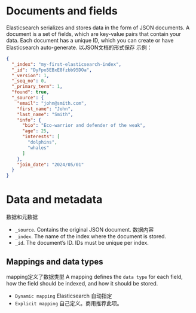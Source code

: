 # Documents and fields

Elasticsearch serializes and stores data in the form of JSON documents. A document is a set of fields, which are key-value pairs that contain your data. Each document has a unique ID, which you can create or have Elasticsearch auto-generate.
   以JSON文档的形式保存
   示例：

```json
{
  "_index": "my-first-elasticsearch-index",
  "_id": "DyFpo5EBxE8fzbb95DOa",
  "_version": 1,
  "_seq_no": 0,
  "_primary_term": 1,
  "found": true,
  "_source": {
    "email": "john@smith.com",
    "first_name": "John",
    "last_name": "Smith",
    "info": {
      "bio": "Eco-warrior and defender of the weak",
      "age": 25,
      "interests": [
        "dolphins",
        "whales"
      ]
    },
    "join_date": "2024/05/01"
  }
}
```

# Data and metadata

数据和元数据

- `_source`. Contains the original JSON document.
  数据内容
- `_index`. The name of the index where the document is stored.
- `_id`. The document’s ID. IDs must be unique per index.

## Mappings and data types

mapping定义了数据类型
A mapping defines the `data type` for each field, how the field should be indexed, and how it should be stored.
- `Dynamic mapping` Elasticsearch 自动指定
- `Explicit mapping` 自己定义。商用推荐此项。
